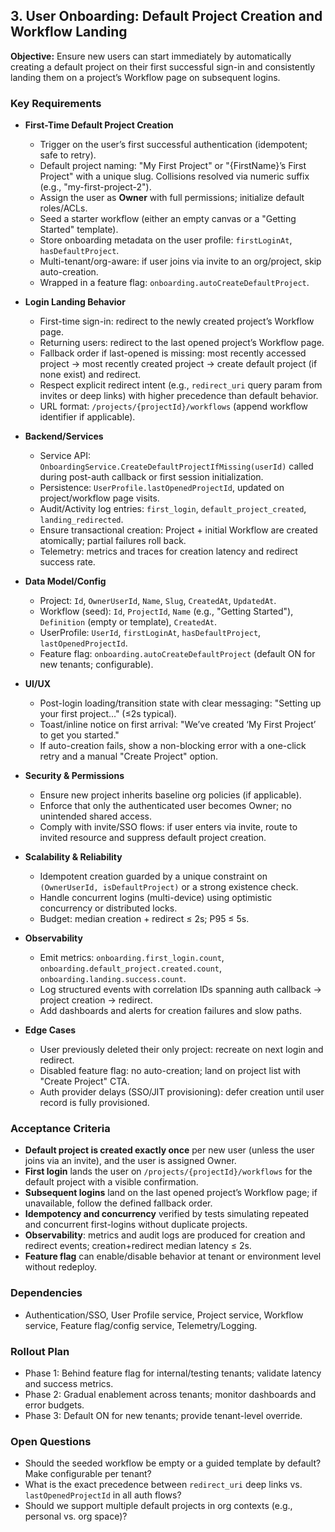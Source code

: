 ## 3. User Onboarding: Default Project Creation and Workflow Landing

**Objective:**
Ensure new users can start immediately by automatically creating a default project on their first successful sign-in and consistently landing them on a project’s Workflow page on subsequent logins.

### Key Requirements

- **First-Time Default Project Creation**
  - Trigger on the user’s first successful authentication (idempotent; safe to retry).
  - Default project naming: "My First Project" or "{FirstName}’s First Project" with a unique slug. Collisions resolved via numeric suffix (e.g., "my-first-project-2").
  - Assign the user as **Owner** with full permissions; initialize default roles/ACLs.
  - Seed a starter workflow (either an empty canvas or a "Getting Started" template).
  - Store onboarding metadata on the user profile: `firstLoginAt`, `hasDefaultProject`.
  - Multi-tenant/org-aware: if user joins via invite to an org/project, skip auto-creation.
  - Wrapped in a feature flag: `onboarding.autoCreateDefaultProject`.

- **Login Landing Behavior**
  - First-time sign-in: redirect to the newly created project’s Workflow page.
  - Returning users: redirect to the last opened project’s Workflow page.
  - Fallback order if last-opened is missing: most recently accessed project → most recently created project → create default project (if none exist) and redirect.
  - Respect explicit redirect intent (e.g., `redirect_uri` query param from invites or deep links) with higher precedence than default behavior.
  - URL format: `/projects/{projectId}/workflows` (append workflow identifier if applicable).

- **Backend/Services**
  - Service API: `OnboardingService.CreateDefaultProjectIfMissing(userId)` called during post-auth callback or first session initialization.
  - Persistence: `UserProfile.lastOpenedProjectId`, updated on project/workflow page visits.
  - Audit/Activity log entries: `first_login`, `default_project_created`, `landing_redirected`.
  - Ensure transactional creation: Project + initial Workflow are created atomically; partial failures roll back.
  - Telemetry: metrics and traces for creation latency and redirect success rate.

- **Data Model/Config**
  - Project: `Id`, `OwnerUserId`, `Name`, `Slug`, `CreatedAt`, `UpdatedAt`.
  - Workflow (seed): `Id`, `ProjectId`, `Name` (e.g., "Getting Started"), `Definition` (empty or template), `CreatedAt`.
  - UserProfile: `UserId`, `firstLoginAt`, `hasDefaultProject`, `lastOpenedProjectId`.
  - Feature flag: `onboarding.autoCreateDefaultProject` (default ON for new tenants; configurable).

- **UI/UX**
  - Post-login loading/transition state with clear messaging: "Setting up your first project…" (≤2s typical).
  - Toast/inline notice on first arrival: "We’ve created ‘My First Project’ to get you started."
  - If auto-creation fails, show a non-blocking error with a one-click retry and a manual "Create Project" option.

- **Security & Permissions**
  - Ensure new project inherits baseline org policies (if applicable).
  - Enforce that only the authenticated user becomes Owner; no unintended shared access.
  - Comply with invite/SSO flows: if user enters via invite, route to invited resource and suppress default project creation.

- **Scalability & Reliability**
  - Idempotent creation guarded by a unique constraint on `(OwnerUserId, isDefaultProject)` or a strong existence check.
  - Handle concurrent logins (multi-device) using optimistic concurrency or distributed locks.
  - Budget: median creation + redirect ≤ 2s; P95 ≤ 5s.

- **Observability**
  - Emit metrics: `onboarding.first_login.count`, `onboarding.default_project.created.count`, `onboarding.landing.success.count`.
  - Log structured events with correlation IDs spanning auth callback → project creation → redirect.
  - Add dashboards and alerts for creation failures and slow paths.

- **Edge Cases**
  - User previously deleted their only project: recreate on next login and redirect.
  - Disabled feature flag: no auto-creation; land on project list with "Create Project" CTA.
  - Auth provider delays (SSO/JIT provisioning): defer creation until user record is fully provisioned.

### Acceptance Criteria

- **Default project is created exactly once** per new user (unless the user joins via an invite), and the user is assigned Owner.
- **First login** lands the user on `/projects/{projectId}/workflows` for the default project with a visible confirmation.
- **Subsequent logins** land on the last opened project’s Workflow page; if unavailable, follow the defined fallback order.
- **Idempotency and concurrency** verified by tests simulating repeated and concurrent first-logins without duplicate projects.
- **Observability**: metrics and audit logs are produced for creation and redirect events; creation+redirect median latency ≤ 2s.
- **Feature flag** can enable/disable behavior at tenant or environment level without redeploy.

### Dependencies

- Authentication/SSO, User Profile service, Project service, Workflow service, Feature flag/config service, Telemetry/Logging.

### Rollout Plan

- Phase 1: Behind feature flag for internal/testing tenants; validate latency and success metrics.
- Phase 2: Gradual enablement across tenants; monitor dashboards and error budgets.
- Phase 3: Default ON for new tenants; provide tenant-level override.

### Open Questions

- Should the seeded workflow be empty or a guided template by default? Make configurable per tenant?
- What is the exact precedence between `redirect_uri` deep links vs. `lastOpenedProjectId` in all auth flows?
- Should we support multiple default projects in org contexts (e.g., personal vs. org space)?


